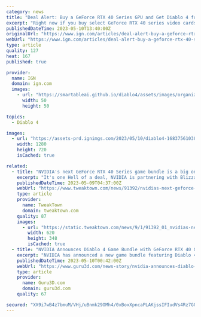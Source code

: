 ```yaml
---
category: news
title: "Deal Alert: Buy a GeForce RTX 40 Series GPU and Get Diablo 4 for Free"
excerpt: "Right now if you buy select GeForce RTX 40 series video cards or desktop computers, you can get a free copy of Diablo 4. This is the most highly anticipated PC games of 2023, and barring any ..."
publishedDateTime: 2023-05-10T13:40:00Z
originalUrl: "https://www.ign.com/articles/deal-alert-buy-a-geforce-rtx-40-series-gpu-and-get-diablo-4-for-free"
webUrl: "https://www.ign.com/articles/deal-alert-buy-a-geforce-rtx-40-series-gpu-and-get-diablo-4-for-free"
type: article
quality: 127
heat: 167
published: true

provider:
  name: IGN
  domain: ign.com
  images:
    - url: "https://smartableai.github.io/diablo4/assets/images/organizations/ign.com-50x50.jpg"
      width: 50
      height: 50

topics:
  - Diablo 4

images:
  - url: "https://assets-prd.ignimgs.com/2023/05/10/diablo4-1683756103844.jpg?width=1280"
    width: 1280
    height: 720
    isCached: true

related:
  - title: "NVIDIA's next GeForce RTX 40 Series game bundle is a big one, Diablo 4"
    excerpt: "It's one Hell of a deal, NVIDIA is partnering with Blizzard to give away copies of Diablo 4 on PC with qualifying GeForce RTX 40 Series GPU purchases."
    publishedDateTime: 2023-05-09T04:37:00Z
    webUrl: "https://www.tweaktown.com/news/91392/nvidias-next-geforce-rtx-40-series-game-bundle-is-big-one-diablo-4/index.html"
    type: article
    provider:
      name: TweakTown
      domain: tweaktown.com
    quality: 87
    images:
      - url: "https://static.tweaktown.com/news/9/1/91392_01_nvidias-next-geforce-game-bundle-is-big-one-diablo-4-with-bonus-items.jpg"
        width: 620
        height: 348
        isCached: true
  - title: "NVIDIA Announces Diablo 4 Game Bundle with GeForce RTX 40 GPUs"
    excerpt: "NVIDIA has announced a new game bundle featuring Diablo 4, which will be available for free with the purchase of desktop GeForce RTX 40 series graphics ..."
    publishedDateTime: 2023-05-10T00:42:00Z
    webUrl: "https://www.guru3d.com/news-story/nvidia-announces-diablo-4-game-bundle-with-geforce-rtx-40-gpus.html"
    type: article
    provider:
      name: Guru3D.com
      domain: guru3d.com
    quality: 67

secured: "XX9i7wB4z7bmuM/VHj/uBnmk29OMh4/0xBoxXpncaPLAKjssIFIudVs4Rz7GO+5J8ACcMaH6HbaJLH8iok/rMAcr4f/NbFk5GhABY5Jfu4CtgFKOzLrW8yhe10TBT+XoL3s4y2OOhwV2fEu38d9iOprCxdkrRLBKq+MrFtaks7Rx5O5NmL0yH7FVw2YmuPM8ODGEiJGB0osGxqrk//RMDiOcaYNZ71sANOcWumN/sLB5wePmnNV31ZFYfo8nSqB2o5I+RJ5i5DFDRHZGBEwvdUGgYdqerSNc1CRw5OHg8XJy8q2Pj1saQF9f5CCC5Rj2/JLgRR0c4v7FCei7I8Oja4O1Yo9S/YZH+hZdkbVi0tM=;1PcHDTrJeKo/BbLjOzmumQ=="
---
```


